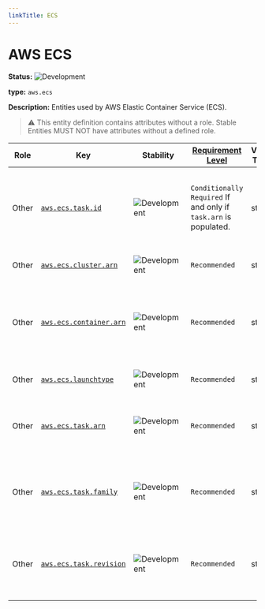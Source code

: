 ```yaml
---
linkTitle: ECS
---
```


# AWS ECS

<!-- semconv entity.aws.ecs -->
<!-- NOTE: THIS TEXT IS AUTOGENERATED. DO NOT EDIT BY HAND. -->
<!-- see templates/registry/markdown/snippet.md.j2 -->
<!-- prettier-ignore-start -->
<!-- markdownlint-capture -->
<!-- markdownlint-disable -->

**Status:** ![Development](https://img.shields.io/badge/-development-blue)

**type:** `aws.ecs`

**Description:** Entities used by AWS Elastic Container Service (ECS).

> :warning: This entity definition contains attributes without a role.
> Stable Entities MUST NOT have attributes without a defined role.

| Role | Key | Stability | [Requirement Level](https://opentelemetry.io/docs/specs/semconv/general/attribute-requirement-level/) | Value Type | Description | Example Values |
|---|---|---|---|---|---|---|
| Other | [`aws.ecs.task.id`](/docs/registry/attributes/aws.md) | ![Development](https://img.shields.io/badge/-development-blue) | `Conditionally Required` If and only if `task.arn` is populated. | string | The ID of a running ECS task. The ID MUST be extracted from `task.arn`. | `10838bed-421f-43ef-870a-f43feacbbb5b`; `23ebb8ac-c18f-46c6-8bbe-d55d0e37cfbd` |
| Other | [`aws.ecs.cluster.arn`](/docs/registry/attributes/aws.md) | ![Development](https://img.shields.io/badge/-development-blue) | `Recommended` | string | The ARN of an [ECS cluster](https://docs.aws.amazon.com/AmazonECS/latest/developerguide/clusters.html). | `arn:aws:ecs:us-west-2:123456789123:cluster/my-cluster` |
| Other | [`aws.ecs.container.arn`](/docs/registry/attributes/aws.md) | ![Development](https://img.shields.io/badge/-development-blue) | `Recommended` | string | The Amazon Resource Name (ARN) of an [ECS container instance](https://docs.aws.amazon.com/AmazonECS/latest/developerguide/ECS_instances.html). | `arn:aws:ecs:us-west-1:123456789123:container/32624152-9086-4f0e-acae-1a75b14fe4d9` |
| Other | [`aws.ecs.launchtype`](/docs/registry/attributes/aws.md) | ![Development](https://img.shields.io/badge/-development-blue) | `Recommended` | string | The [launch type](https://docs.aws.amazon.com/AmazonECS/latest/developerguide/launch_types.html) for an ECS task. | `ec2`; `fargate` |
| Other | [`aws.ecs.task.arn`](/docs/registry/attributes/aws.md) | ![Development](https://img.shields.io/badge/-development-blue) | `Recommended` | string | The ARN of a running [ECS task](https://docs.aws.amazon.com/AmazonECS/latest/developerguide/ecs-account-settings.html#ecs-resource-ids). | `arn:aws:ecs:us-west-1:123456789123:task/10838bed-421f-43ef-870a-f43feacbbb5b`; `arn:aws:ecs:us-west-1:123456789123:task/my-cluster/task-id/23ebb8ac-c18f-46c6-8bbe-d55d0e37cfbd` |
| Other | [`aws.ecs.task.family`](/docs/registry/attributes/aws.md) | ![Development](https://img.shields.io/badge/-development-blue) | `Recommended` | string | The family name of the [ECS task definition](https://docs.aws.amazon.com/AmazonECS/latest/developerguide/task_definitions.html) used to create the ECS task. | `opentelemetry-family` |
| Other | [`aws.ecs.task.revision`](/docs/registry/attributes/aws.md) | ![Development](https://img.shields.io/badge/-development-blue) | `Recommended` | string | The revision for the task definition used to create the ECS task. | `8`; `26` |



<!-- markdownlint-restore -->
<!-- prettier-ignore-end -->
<!-- END AUTOGENERATED TEXT -->
<!-- endsemconv -->
